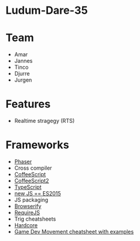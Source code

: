 # Ludum-Dare-35

# Team

 - Amar
 - Jannes
 - Tinco
 - Djurre
 - Jurgen

 # Features
 - Realtime stragegy (RTS)
 
 # Frameworks
 - [Phaser](http://phaser.io/)
 - Cross compiler 
  - [CoffeeScript](http://coffeescript.org/)
  - [CoffeeScript2](https://github.com/michaelficarra/CoffeeScriptRedux)
  - [TypeScript](http://www.typescriptlang.org/)
  - [new JS  == ES2015](https://babeljs.io/)
 - JS packaging
  - [Browserify](http://browserify.org/)
  - [RequireJS](http://requirejs.org/)
 - Trig cheatsheets
  - [Hardcore](http://tutorial.math.lamar.edu/pdf/Trig_Cheat_Sheet.pdf)
  - [Game Dev Movement cheatsheet with examples](http://www.somethinghitme.com/2013/11/13/snippets-i-always-forget-movement/)
